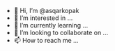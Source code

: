 - 👋 Hi, I’m @asqarkopak
- 👀 I’m interested in ...
- 🌱 I’m currently learning ...
- 💞️ I’m looking to collaborate on ...
- 📫 How to reach me ...

<!---
asqarkopak/asqarkopak is a ✨ special ✨ repository because its `README.md` (this file) appears on your GitHub profile.
You can click the Preview link to take a look at your changes.
--->
